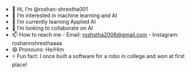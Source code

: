 - 👋 Hi, I’m @roshan-shrestha001
- 👀 I’m interested in machine learning and AI
- 🌱 I’m currently learning Applied AI
- 💞️ I’m looking to collaborate on AI 
- 📫 How to reach me - Email: roshstha2006@gmail.com
                      - Instagram: roshannshresthaaaa
- 😄 Pronouns: He/Him
- ⚡ Fun fact: I once built a software for a robo in college and won at first place!

<!---
roshan-shrestha001/roshan-shrestha001 is a ✨ special ✨ repository because its `README.md` (this file) appears on your GitHub profile.
You can click the Preview link to take a look at your changes.
--->
